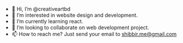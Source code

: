 - 👋 Hi, I’m @creativeartbd
- 👀 I’m interested in website design and development.
- 🌱 I’m currently learning react.
- 💞️ I’m looking to collaborate on web development project.
- 📫 How to reach me? Just send your email to shibbir.me@gmail.com

<!---
creativeartbd/creativeartbd is a ✨ special ✨ repository because its `README.md` (this file) appears on your GitHub profile.
You can click the Preview link to take a look at your changes.
--->
